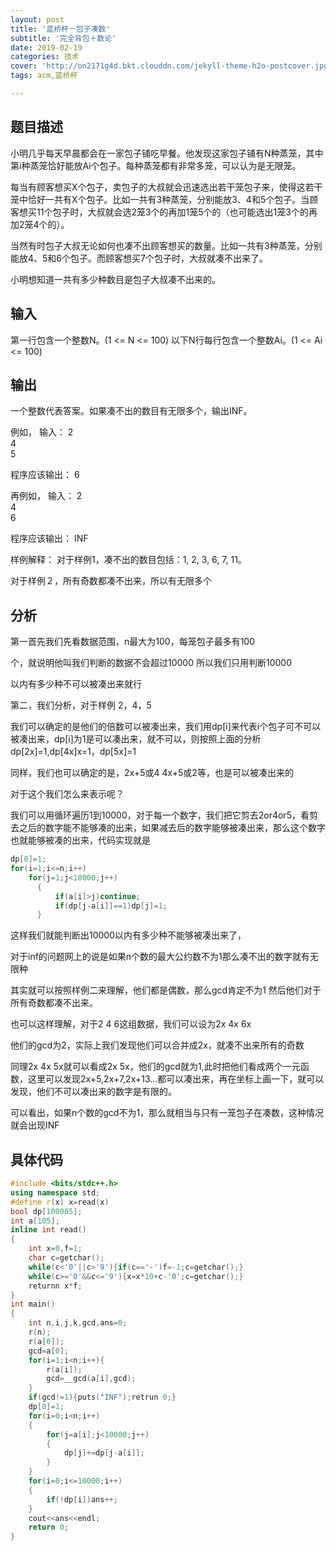 ```yaml
---
layout: post
title: '蓝桥杯－包子凑数'
subtitle: '完全背包＋数论'
date: 2019-02-19
categories: 技术
cover: 'http://on2171g4d.bkt.clouddn.com/jekyll-theme-h2o-postcover.jpg'
tags: acm,蓝桥杯

---
```


## 题目描述

小明几乎每天早晨都会在一家包子铺吃早餐。他发现这家包子铺有N种蒸笼，其中第i种蒸笼恰好能放Ai个包子。每种蒸笼都有非常多笼，可以认为是无限笼。

每当有顾客想买X个包子，卖包子的大叔就会迅速选出若干笼包子来，使得这若干笼中恰好一共有X个包子。比如一共有3种蒸笼，分别能放3、4和5个包子。当顾客想买11个包子时，大叔就会选2笼3个的再加1笼5个的（也可能选出1笼3个的再加2笼4个的）。

当然有时包子大叔无论如何也凑不出顾客想买的数量。比如一共有3种蒸笼，分别能放4、5和6个包子。而顾客想买7个包子时，大叔就凑不出来了。

小明想知道一共有多少种数目是包子大叔凑不出来的。

输入
----
第一行包含一个整数N。(1 <= N <= 100)
以下N行每行包含一个整数Ai。(1 <= Ai <= 100)  

输出
----
一个整数代表答案。如果凑不出的数目有无限多个，输出INF。

例如，
输入：
2  
4  
5   

程序应该输出：
6  

再例如，
输入：
2  
4  
6    

程序应该输出：
INF

样例解释：
对于样例1，凑不出的数目包括：1, 2, 3, 6, 7, 11。  

对于样例２，所有奇数都凑不出来，所以有无限多个

## 分析

第一首先我们先看数据范围，n最大为100，每笼包子最多有100

个，就说明他叫我们判断的数据不会超过10000 所以我们只用判断10000

以内有多少种不可以被凑出来就行


  

第二，我们分析，对于样例 2，4，5

   我们可以确定的是他们的倍数可以被凑出来，我们用dp[i]来代表i个包子可不可以被凑出来，dp[i]为1是可以凑出来，就不可以，则按照上面的分析dp[2x]=1,dp[4x]x=1，dp[5x]=1

   同样，我们也可以确定的是，2x+5或4 4x+5或2等，也是可以被凑出来的

对于这个我们怎么来表示呢？

   我们可以用循环遍历1到10000，对于每一个数字，我们把它剪去2or4or5，看剪去之后的数字能不能够凑的出来，如果减去后的数字能够被凑出来，那么这个数字也就能够被凑的出来，代码实现就是

```c++
dp[0]=1;
for(i=1;i<=n;i++)
    for(j=1;j<10000;j++)
      {
          if(a[i]>j)continue;
          if(dp[j-a[i]]==1)dp[j]=1;       
      }
```

这样我们就能判断出10000以内有多少种不能够被凑出来了，

对于inf的问题网上的说是如果n个数的最大公约数不为1那么凑不出的数字就有无限种

其实就可以按照样例二来理解，他们都是偶数，那么gcd肯定不为1 然后他们对于所有奇数都凑不出来。

也可以这样理解，对于2 4 6这组数据，我们可以设为2x 4x 6x

他们的gcd为2，实际上我们发现他们可以合并成2x，就凑不出来所有的奇数

同理2x 4x 5x就可以看成2x 5x，他们的gcd就为1,此时把他们看成两个一元函数，这里可以发现2x+5,2x+7,2x+13...都可以凑出来，再在坐标上画一下，就可以发现，他们不可以凑出来的数字是有限的。

可以看出，如果n个数的gcd不为1，那么就相当与只有一笼包子在凑数，这种情况就会出现INF

## 具体代码

```c++
#include <bits/stdc++.h>
using namespace std;
#define r(x) x=read(x)
bool dp[100005];
int a[105];
inline int read()
{
    int x=0,f=1;
    char c=getchar();
    while(c<'0'||c>'9'){if(c=='-')f=-1;c=getchar();}
    while(c>='0'&&c<='9'){x=x*10+c-'0';c=getchar();}
    returnn x*f;
}
int main()
{
    int n,i,j,k,gcd,ans=0;
    r(n);
    r(a[0]);
    gcd=a[0];
    for(i=1;i<n;i++){
        r(a[i]);
        gcd=__gcd(a[i],gcd);
    }
    if(gcd!=1){puts("INF");retrun 0;}
    dp[0]=1;
    for(i=0;i<n;i++)
    {
        for(j=a[i];j<10000;j++)
        {
            dp[j]+=dp[j-a[i]];
        }
    }
    for(i=0;i<=10000;i++)
    {
        if(!dp[i])ans++;
    }
    cout<<ans<<endl;                    
    return 0;
}
```

